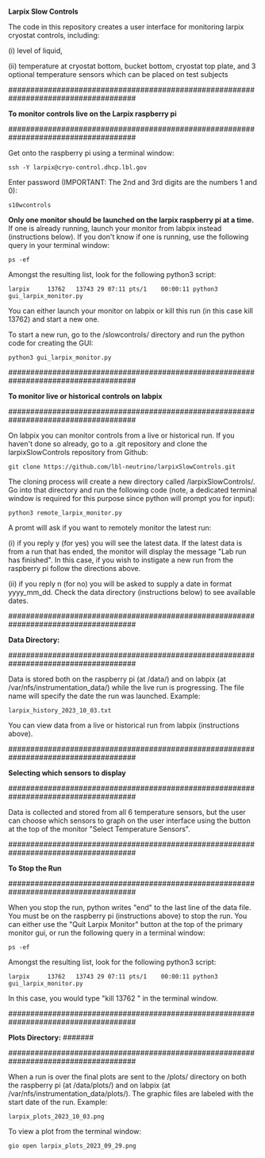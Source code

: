 **Larpix Slow Controls**

The code in this repository creates a user interface for monitoring larpix cryostat controls, including:  

(i) level of liquid, 

(ii) temperature at cryostat bottom, bucket bottom, cryostat top plate, and 3 optional temperature sensors which can be placed on test subjects

#####################################################################################

**To monitor controls live on the Larpix raspberry pi** 

#####################################################################################

Get onto the raspberry pi using a terminal window:  

  	ssh -Y larpix@cryo-control.dhcp.lbl.gov

Enter password (IMPORTANT: The 2nd and 3rd digits are the numbers 1 and 0):  

	s10wcontrols

**Only one monitor should be launched on the larpix raspberry pi at a time.** If one is already running, launch your monitor from labpix instead (instructions below). If you don't know if one is running, use the following query in your terminal window:

	ps -ef

Amongst the resulting list, look for the following python3 script:

	larpix     13762   13743 29 07:11 pts/1    00:00:11 python3 gui_larpix_monitor.py

You can either launch your monitor on labpix or kill this run (in this case kill 13762) and start a new one. 

To start a new run, go to the /slowcontrols/ directory and run the python code for creating the GUI:  

	python3 gui_larpix_monitor.py

#####################################################################################

**To monitor live or historical controls on labpix**

#####################################################################################

On labpix you can monitor controls from a live or historical run. If you haven't done so already, go to a .git repository and clone the larpixSlowControls repository from Github:

	git clone https://github.com/lbl-neutrino/larpixSlowControls.git

The cloning process will create a new directory called /larpixSlowControls/. Go into that directory and run the following code (note, a dedicated terminal window is required for this purpose since python will prompt you for input):

  	python3 remote_larpix_monitor.py

A promt will ask if you want to remotely monitor the latest run:

  (i) if you reply y (for yes) you will see the latest data. If the latest data is from a run that has ended, the monitor will display the message "Lab run has finished". In this case, if you wish to instigate a new run from the raspberry pi follow the directions above.

  (ii) if you reply n (for no) you will be asked to supply a date in format yyyy_mm_dd. Check the data directory (instructions below) to see available dates.

#####################################################################################

**Data Directory:**

#####################################################################################


Data is stored both on the raspberry pi (at /data/) and on labpix (at /var/nfs/instrumentation_data/) while the live run is progressing. The file name will specify the date the run was launched. Example:  

	larpix_history_2023_10_03.txt

You can view data from a live or historical run from labpix (instructions above).

#####################################################################################

**Selecting which sensors to display** 

#####################################################################################

Data is collected and stored from all 6 temperature sensors, but the user can choose which sensors to graph on the user interface using the button at the top of the monitor "Select Temperature Sensors". 

#####################################################################################

**To Stop the Run** 

#####################################################################################

When you stop the run, python writes "end" to the last line of the data file. You must be on the raspberry pi (instructions above) to stop the run. You can either use the "Quit Larpix Monitor" button at the top of the primary monitor gui, or run the following query in a terminal window:

	ps -ef

Amongst the resulting list, look for the following python3 script:

	larpix     13762   13743 29 07:11 pts/1    00:00:11 python3 gui_larpix_monitor.py

In this case, you would type "kill 13762 <return>" in the terminal window.

#####################################################################################

**Plots Directory:** #######

#####################################################################################

When a run is over the final plots are sent to the /plots/ directory on both the raspberry pi (at /data/plots/) and on labpix (at /var/nfs/instrumentation_data/plots/). The graphic files are labeled with the start date of the run. Example:  

	larpix_plots_2023_10_03.png

To view a plot from the terminal window:  

	gio open larpix_plots_2023_09_29.png
